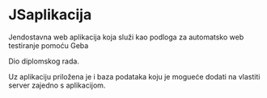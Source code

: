 # JSaplikacija

Jendostavna web aplikacija koja služi kao podloga za automatsko web testiranje pomoću Geba

Dio diplomskog rada.



Uz aplikaciju priložena je i baza podataka koju je mogueće dodati na vlastiti server zajedno s aplikacijom.
